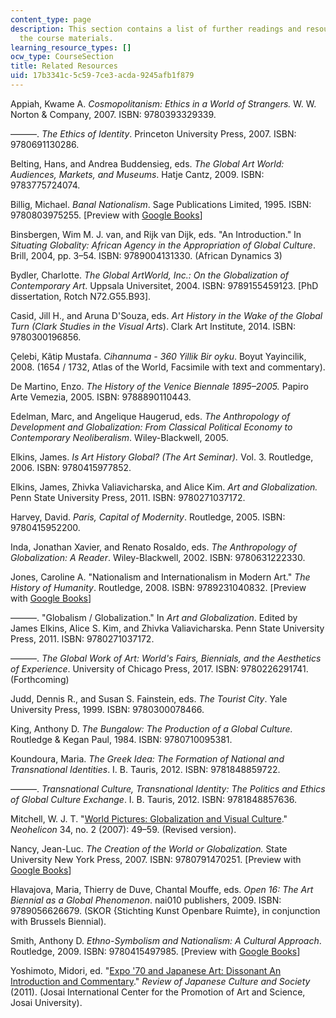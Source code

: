 ```yaml
---
content_type: page
description: This section contains a list of further readings and resources that support
  the course materials.
learning_resource_types: []
ocw_type: CourseSection
title: Related Resources
uid: 17b3341c-5c59-7ce3-acda-9245afb1f879
---
```


Appiah, Kwame A. _Cosmopolitanism: Ethics in a World of Strangers._ W. W. Norton & Company, 2007. ISBN: 9780393329339.

———. _The Ethics of Identity_. Princeton University Press, 2007. ISBN: 9780691130286.

Belting, Hans, and Andrea Buddensieg, eds. _The Global Art World: Audiences, Markets, and Museums_. Hatje Cantz, 2009. ISBN: 9783775724074.

Billig, Michael. _Banal Nationalism_. Sage Publications Limited, 1995. ISBN: 9780803975255. \[Preview with [Google Books](http://books.google.com/books?id=CPgPd5e6_hsC&pg=PAfrontcover)\]

Binsbergen, Wim M. J. van, and Rijk van Dijk, eds. "An Introduction." In _Situating Globality: African Agency in the Appropriation of Global Culture_. Brill, 2004, pp. 3–54. ISBN: 9789004131330. (African Dynamics 3)

Bydler, Charlotte. _The Global ArtWorld, Inc.: On the Globalization of Contemporary Art_. Uppsala Universitet, 2004. ISBN: 9789155459123. \[PhD dissertation, Rotch N72.G55.B93\].

Casid, Jill H., and Aruna D'Souza, eds. _Art History in the Wake of the Global Turn (Clark Studies in the Visual Arts_). Clark Art Institute, 2014. ISBN: 9780300196856.

Çelebi, Kâtip Mustafa. _Cihannuma - 360 Yillik Bir oyku_. Boyut Yayincilik, 2008. (1654 / 1732, Atlas of the World, Facsimile with text and commentary).

De Martino, Enzo. _The History of the Venice Biennale 1895–2005._ Papiro Arte Vemezia, 2005. ISBN: 9788890110443.

Edelman, Marc, and Angelique Haugerud, eds. _The Anthropology of Development and Globalization: From Classical Political Economy to Contemporary Neoliberalism_. Wiley-Blackwell, 2005.

Elkins, James. _Is Art History Global? (The Art Seminar)._ Vol. 3. Routledge, 2006. ISBN: 9780415977852.

Elkins, James, Zhivka Valiavicharska, and Alice Kim. _Art and Globalization._ Penn State University Press, 2011. ISBN: 9780271037172.

Harvey, David. _Paris, Capital of Modernity_. Routledge, 2005. ISBN: 9780415952200.

Inda, Jonathan Xavier, and Renato Rosaldo, eds. _The Anthropology of Globalization: A Reader_. Wiley-Blackwell, 2002. ISBN: 9780631222330.

Jones, Caroline A. "Nationalism and Internationalism in Modern Art." _The History of Humanity_. Routledge, 2008. ISBN: 9789231040832. \[Preview with [Google Books](http://books.google.com/books?id=DtnHLh9HgqAC&pg=PA408=onepage)\]

———. "Globalism / Globalization." In _Art and Globalization_. Edited by James Elkins, Alice S. Kim, and Zhivka Valiavicharska. Penn State University Press, 2011. ISBN: 9780271037172.

———. _The Global Work of Art: World's Fairs, Biennials, and the Aesthetics of Experience_. University of Chicago Press, 2017. ISBN: 9780226291741. (Forthcoming)

Judd, Dennis R., and Susan S. Fainstein, eds. _The Tourist City_. Yale University Press, 1999. ISBN: 9780300078466.

King, Anthony D. _The Bungalow: The Production of a Global Culture._ Routledge & Kegan Paul, 1984. ISBN: 9780710095381.

Koundoura, Maria. _The Greek Idea: The Formation of National and Transnational Identities_. I. B. Tauris, 2012. ISBN: 9781848859722.

———. _Transnational Culture, Transnational Identity: The Politics and Ethics of Global Culture Exchange_. I. B. Tauris, 2012. ISBN: 9781848857636.

Mitchell, W. J. T. "[World Pictures: Globalization and Visual Culture](http://dx.doi.org/10.1007/s11059-007-2005-7)." _Neohelicon_ 34, no. 2 (2007): 49–59. (Revised version).

Nancy, Jean-Luc. _The Creation of the World or Globalization._ State University New York Press, 2007. ISBN: 9780791470251. \[Preview with [Google Books](http://books.google.com/books?id=xDCo_WeLBfwC&pg=PAfrontcover)\]

Hlavajova, Maria, Thierry de Duve, Chantal Mouffe, eds. _Open 16: The Art Biennial as a Global Phenomenon_. nai010 publishers, 2009. ISBN: 9789056626679. (SKOR {Stichting Kunst Openbare Ruimte}, in conjunction with Brussels Biennial).

Smith, Anthony D. _Ethno-Symbolism and Nationalism: A Cultural Approach_. Routledge, 2009. ISBN: 9780415497985. \[Preview with [Google Books](http://books.google.com/books?id=BICTAgAAQBAJ&pg=PAfrontcover)\]

Yoshimoto, Midori, ed. "[Expo '70 and Japanese Art: Dissonant An Introduction and Commentary](http://www.academia.edu/2037690/Expo_70_and_Japanese_Art_Dissonant_Voices_An_Introduction_and_Commentary)." _Review of Japanese Culture and Society_ (2011). (Josai International Center for the Promotion of Art and Science, Josai University).